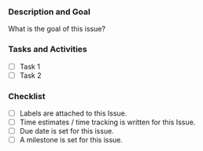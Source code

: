 ### Description and Goal

What is the goal of this issue?

### Tasks and Activities

* [ ] Task 1
* [ ] Task 2

### Checklist

* [ ] Labels are attached to this Issue.
* [ ] Time estimates / time tracking is written for this Issue.
* [ ] Due date is set for this issue.
* [ ] A milestone is set for this issue.